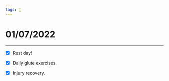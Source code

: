 ```yaml
---
tags: 📆
---
```


# 01/07/2022
---

- [x] Rest day!
- [x] Daily glute exercises.
- [x] Injury recovery.

